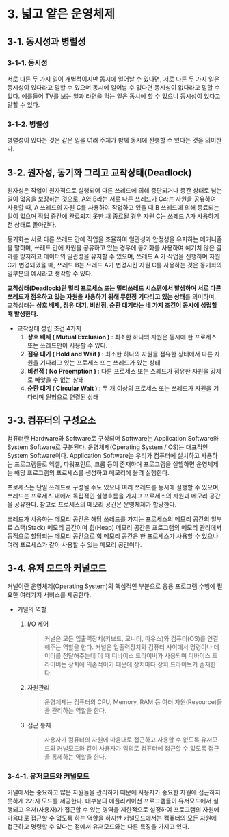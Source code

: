 # 3. 넓고 얕은 운영체제

## 3-1. 동시성과 병렬성

### 3-1-1. 동시성

서로 다른 두 가지 일이 개별적이지만 동시에 일어날 수 있다면, 서로 다른 두 가지 일은 동시성이 있다라고 말할 수 있으며 동시에 일어날 수 없다면 동시성이 없다라고 말할 수 있다. 예를들어 TV를 보는 일과 라면을 먹는 일은 동시에 할 수 있으니 동시성이 있다고 말할 수 있다.

### 3-1-2. 병렬성

병렬성이 있다는 것은 같은 일을 여러 주체가 함께 동시에 진행할 수 있다는 것을 의미한다.


## 3-2. 원자성, 동기화 그리고 교착상태(Deadlock)

원자성은 작업이 원자적으로 실행되어 다른 쓰레드에 의해 중단되거나 중간 상태로 남는 일이 없음을 보장하는 것으로, A와 B라는 서로 다른 쓰레드가 C라는 자원을 공유하여 사용할 때, A 쓰레드의 자원 C를 사용하여 작업하고 있을 때 B 쓰레드에 의해 종료되는 일이 없으며 작업 중간에 완료되지 못한 채 종료될 경우 자원 C는 쓰레드 A가 사용하기 전 상태로 돌아간다.

동기화는 서로 다른 쓰레드 간에 작업을 조율하여 일관성과 안정성을 유지하는 메커니즘을 말하며, 쓰레드 간에 자원을 공유하고 있는 경우에 동기화를 사용하여 예기치 않은 결과를 방지하고 데이터의 일관성을 유지할 수 있으며, 쓰레드 A 가 작업을 진행하며 자원 C가 변경되었을 때, 쓰레드 B는 쓰레드 A가 변경시킨 자원 C를 사용하는 것은 동기화의 일부분의 예시라고 생각할 수 있다.

**교착상태(Deadlock)란 멀티 프로세스 또는 멀티쓰레드 시스템에서 발생하며 서로 다른 쓰레드가 점유하고 있는 자원을 사용하기 위해 무한정 기다리고 있는 상태**를 의미하며, 교착상태는 **상호 배제, 점유 대기, 비선점, 순환 대기라는 네 가지 조건이 동시에 성립할 때 발생한다.**

- 교착상태 성립 조건 4가지
	1. **상호 배제 ( Mutual Exclusion )** : 최소한 하나의 자원은 동시에 한 프로세스 또는 쓰레드만이 사용할 수 있다.
	2. **점유 대기 ( Hold and Wait )** : 최소한 하나의 자원을 점유한 상태에서 다른 자원을 기다리고 있는 프로세스 또는 쓰레드가 있는 상태
	3. **비선점 ( No Preemption )** : 다른 프로세스 또는 스레드가 점유한 자원을 강제로 빼앗을 수 없는 상태
	4. **순환 대기 ( Circular Wait )** : 두 개 이상의 프로세스 또는 쓰레드가 자원을 기다리며 원형으로 연결된 상태




## 3-3. 컴퓨터의 구성요소

컴퓨터란 Hardware와 Software로 구성되며 Software는 Application Software와 System Software로 구분된다. 운영체제(Operating System / OS)는 대표적인 System Software이다. Application Software는 우리가 컴퓨터에 설치하고 사용하는 프로그램들로 엑셀, 파워포인트, 크롬 등이 존재하며 프로그램을 실핼하면 운영체제는 해당 프로그램의 프로세스를 생성하고 메모리에 올려 실행한다.

프로세스는 단일 쓰레드로 구성될 수도 있으나 여러 쓰레드를 동시에 실행할 수 있으며, 쓰레드는 프로세스 내에서 독립적인 실행흐름을 가지고 프로세스의 자원과 메모리 공간을 공유한다. 참고로 프로세스의 메모리 공간은 운영체제가 할당한다.

쓰레드가 사용하는 메모리 공간은 해당 쓰레드를 가지는 프로세스의 메모리 공간의 일부로 스택(Stack) 메모리 공간이며 힙(Heap) 메모리 공간은 프로그램의 메모리 관리에서 동적으로 할당되는 메모리 공간으로 힙 메모리 공간은 한 프로세스가 사용할 수 있으나 여러 프로세스가 같이 사용할 수 있는 메모리 공간이다.




## 3-4. 유저 모드와 커널모드

커널이란 운영체제(Operating System)의 핵심적인 부분으로 응용 프로그램 수행에 필요한 여러가지 서비스를 제공한다. 

- 커널의 역할
	1. I/O 제어 

		> 커널은 모든 입출력장치(키보드, 모니터, 마우스)와 컴퓨터(OS)를 연결해주는 역할을 한다. 커널은 입출력장치와 컴퓨터 사이에서 명령이나 데이터를 전달해주는데 이 때 디바이스 드라이버가 사용되며 디바이스 드라이버는 장치에 의존적이기 때문에 장치마다 장치 드라이브거 존재한다.

	2. 자원관리

		> 운영체제는 컴퓨터의 CPU, Memory, RAM 등 여러 자원(Resource)들을 관리하는 역할을 한다.

	3. 접근 통제

		> 사용자가 컴퓨터의 자원에 마음대로 접근하고 사용할 수 없도록 유저모드와 커널모드와 같이 사용자가 임의로 컴퓨터에 접근할 수 없도록 접근을 통제하는 역할을 한다.


### 3-4-1. 유저모드와 커널모드

커널에서는 중요하고 많은 자원들을 관리하기 때문에 사용자가 중요한 자원에 접근하지 못하게 2가지 모드를 제공한다. 대부분의 애플리케이션 프로그램들이 유저모드에서 실행되고 유저(사용자)가 접근할 수 있는 영역을 제한적으로 설정하여 프로그램의 자원에 마음대로 접근할 수 없도록 하는 역할을 하지만 커널모드에서는 컴퓨터의 모든 자원에 접근하고 명령할 수 있다는 점에서 유저모드와는 다른 특징을 가지고 있다.

















